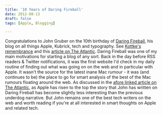 ```yaml
---
title: '10 Years of Daring Fireball'
date: 2012-08-13
draft: false
tags: [Apple, Blogging]

---
```


Congratulations to John Gruber on the 10th birthday of [Daring Fireball](http://daringfireball.net), his blog on all things Apple, Kubrick, tech and typography. See [Kottke's remembrance](http://kottke.org/12/08/an-appreciation-of-10-years-of-daring-fireball) and this [article on The Atlantic](http://www.theatlantic.com/technology/archive/12/08/happy-10th-birthday-daring-fireball/261061/). Daring Fireball was one of my main motivations for starting a blog of any sort. Back in the day before RSS readers & Twitter notifications, it was the first website I'd check in my daily routine of finding out what was going on on the web and in particular with Apple. It wasn't the source for the latest inane Mac rumour - it was (and continues to be) the place to go for smart analysis of the best of the Mac rumours floating around the web. As discussed in the [afore linked article on The Atlantic](http://www.theatlantic.com/technology/archive/12/08/happy-10th-birthday-daring-fireball/261061/), as Apple has risen to the top the story that John has written on Daring Fireball has become slightly less interesting than the previous underdog narrative. But John remains one of the best tech writers on the web and worth reading if you're at all interested in smart thoughts on Apple and related tech.